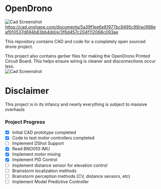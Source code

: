 # OpenDrono

![Cad Screenshot](https://user-images.githubusercontent.com/19732253/102841461-fd7db800-43d2-11eb-9e32-441be6bba056.PNG)
https://cad.onshape.com/documents/5a39f1ee6e81977bc9495c99/w/998eaf910537d694b83bb4dd/e/3f6d457c204f112068c093ae


This repository contains CAD and code for a completely open sourced drone project.   


This project also contains gerber files for making the OpenDrono Printed Circuit Board.  This helps ensure wiring is cleaner and disconnections occur less.  
![Cad Screenshot](https://user-images.githubusercontent.com/19732253/102846319-a6311500-43dd-11eb-8b7d-f3f5aee82713.PNG)







# Disclaimer 
This project is in its infancy and nearly everything is subject to massive overhauls

### Project Progress
- [x] Initial CAD prototype completed 
- [x] Code to test motor controllers completed 
- [ ] Implement DShot Support
- [x] Read BNO055 IMU
- [x] Implement motor mixing 
- [x] Implement PID Control 
- [ ] Implement distance sensor for elevation control  
- [ ] Brainstorm localization methods 
- [ ] Brainstorm perception methods (CV, distance sensors, etc) 
- [ ] Implement Model Predictive Controller 
